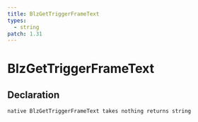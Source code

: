 ```yaml
---
title: BlzGetTriggerFrameText
types:
  - string
patch: 1.31
---
```


# BlzGetTriggerFrameText

## Declaration

```
native BlzGetTriggerFrameText takes nothing returns string
```